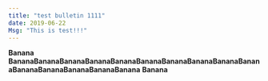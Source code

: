 ```yaml
---
title: "test bulletin 1111"
date: 2019-06-22
Msg: "This is test!!!"
---
```


**Banana**
**Banana****Banana****Banana****Banana****Banana****Banana****Banana****Banana****Banana****Banana****Banana****Banana****Banana****Banana****Banana**
**Banana**
